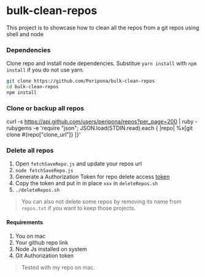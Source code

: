 # bulk-clean-repos

This project is to showcase how to clean all the repos from a git repos using shell and node

### Dependencies

Clone repo and install node dependencies.
Substitue `yarn install` with `npm install` if you do not use yarn.

```bash
git clone https://github.com/Peripona/bulk-clean-repos
cd bulk-clean-repos
npm install
```

### Clone or backup all repos

curl -s https://api.github.com/users/peripona/repos?per_page=200 | ruby -rubygems -e 'require "json"; JSON.load(STDIN.read).each { |repo| %x[git clone #{repo["clone_url"]} ]}'

### Delete all repos

1. Open `fetchSaveRepo.js` and update your repos url
1. `node fetchSaveRepo.js`
1. Generate a Authorization Token for repo delete access [token](https://github.com/settings/tokens/new)
1. Copy the token and put in in place `xxx` in `deleteRepos.sh`
1. `./deleteRepos.sh`

> You can also not delete some repos by removing its name from `repos.txt` if you want to keep those projects.

#### Requirements

1. You on mac
2. Your github repo link
3. Node Js installed on system
4. Git Authorization token

> Tested with my repo on mac.
